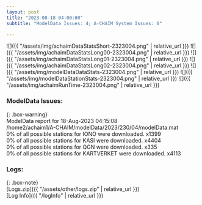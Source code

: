 ```yaml
---
layout: post
title: "2023-08-18 04:00:00"
subtitle: "ModelData Issues: 4; A-CHAIM System Issues: 0"

---
```


![]({{ "/assets/img/achaimDataStatsShort-2323004.png" | relative_url }})
![]({{ "/assets/img/achaimDataStatsLong00-2323004.png" | relative_url }})
![]({{ "/assets/img/achaimDataStatsLong01-2323004.png" | relative_url }})
![]({{ "/assets/img/achaimDataStatsLong02-2323004.png" | relative_url }})
![]({{ "/assets/img/modelDataDataStats-2323004.png" | relative_url }})
![]({{ "/assets/img/modelDataStationStats-2323004.png" | relative_url }})
![]({{ "/assets/img/achaimRunTime-2323004.png" | relative_url }})


### ModelData Issues:  
  
{: .box-warning}  
 ModelData report for 18-Aug-2023 04:15:08   
 /home2/achaim1/A-CHAIM/modelData/2023/230/04/modelData.mat   
 0% of all possible stations for IONO were downloaded. x1399   
 0% of all possible stations for KASI were downloaded. x4404   
 0% of all possible stations for QGN were downloaded. x335   
 0% of all possible stations for KARTVERKET were downloaded. x4113   
  


### Logs:  
  
{: .box-note}  
[Logs.zip]({{ "/assets/other/logs.zip" | relative_url }})  
[Log Info]({{ "/logInfo" | relative_url }})  
